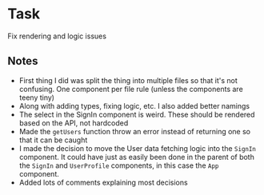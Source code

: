 # Task

Fix rendering and logic issues

## Notes

- First thing I did was split the thing into multiple files so that it's not confusing. One component per file rule (unless the components are teeny tiny)
- Along with adding types, fixing logic, etc. I also added better namings
- The select in the SignIn component is weird. These should be rendered based on the API, not hardcoded
- Made the `getUsers` function throw an error instead of returning one so that it can be caught
- I made the decision to move the User data fetching logic into the `SignIn` component. It could have just as easily been done in the parent of both the `SignIn` and `UserProfile` components, in this case the `App` component.
- Added lots of comments explaining most decisions